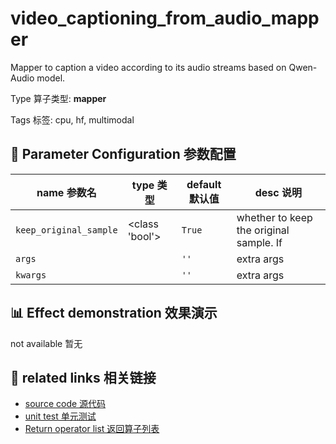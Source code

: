 # video_captioning_from_audio_mapper

Mapper to caption a video according to its audio streams based on
Qwen-Audio model.


Type 算子类型: **mapper**

Tags 标签: cpu, hf, multimodal

## 🔧 Parameter Configuration 参数配置
| name 参数名 | type 类型 | default 默认值 | desc 说明 |
|--------|------|--------|------|
| `keep_original_sample` | <class 'bool'> | `True` | whether to keep the original sample. If |
| `args` |  | `''` | extra args |
| `kwargs` |  | `''` | extra args |

## 📊 Effect demonstration 效果演示
not available 暂无

## 🔗 related links 相关链接
- [source code 源代码](../../../data_juicer/ops/mapper/video_captioning_from_audio_mapper.py)
- [unit test 单元测试](../../../tests/ops/mapper/test_video_captioning_from_audio_mapper.py)
- [Return operator list 返回算子列表](../../Operators.md)